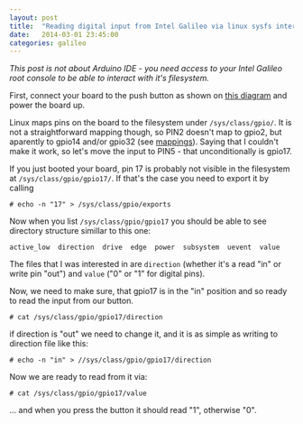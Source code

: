 ```yaml
---
layout: post
title:  "Reading digital input from Intel Galileo via linux sysfs interface"
date:   2014-03-01 23:45:00
categories: galileo
---
```


*This post is not about Arduino IDE - you need access to your Intel Galileo root console to be able to interact with it's filesystem.* 

First, connect your board to the push button as shown on [this diagram](http://arduino.cc/en/Tutorial/DigitalReadSerial) and power the board up.
 
Linux maps pins on the board to the filesystem under `/sys/class/gpio/`. It is not a straightforward mapping though, so PIN2 doesn't map to gpio2, but aparently to gpio14 and/or gpio32 (see [mappings](https://communities.intel.com/docs/DOC-21920)). Saying that I couldn't make it work, so let's move the input to PIN5 - that unconditionally is gpio17.

If you just booted your board, pin 17 is probably not visible in the filesystem at `/sys/class/gpio/gpio17/`. If that's the case you need to export it by calling

`# echo -n "17" > /sys/class/gpio/exports`

Now when you list `/sys/class/gpio/gpio17` you should be able to see directory structure simillar to this one:
 
`active_low  direction  drive  edge  power  subsystem  uevent  value`
 
The files that I was interested in are `direction` (whether it's a read "in" or write pin "out") and `value` ("0" or "1" for digital pins).
 
Now, we need to make sure, that gpio17 is in the "in" position and so ready to read the input from our button.

`# cat /sys/class/gpio/gpio17/direction`

if direction is "out" we need to change it, and it is as simple as writing to direction file like this:

`# echo -n "in" > //sys/class/gpio/gpio17/direction`

Now we are ready to read from it via:

`# cat /sys/class/gpio/gpio17/value`

... and when you press the button it should read "1", otherwise "0".
